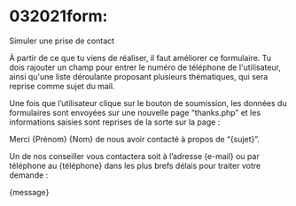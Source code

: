 # 032021form:

Simuler une prise de contact

À partir de ce que tu viens de réaliser, il faut améliorer ce formulaire. Tu dois rajouter un champ pour entrer le numéro de téléphone de l'utilisateur, ainsi qu'une liste déroulante proposant plusieurs thématiques, qui sera reprise comme sujet du mail.

Une fois que l’utilisateur clique sur le bouton de soumission, les données du formulaires sont envoyées sur une nouvelle page “thanks.php” et les informations saisies sont reprises de la sorte sur la page :

Merci {Prénom} {Nom} de nous avoir contacté à propos de “{sujet}”.

Un de nos conseiller vous contactera soit à l’adresse {e-mail} ou par téléphone au {téléphone} dans les plus brefs délais pour traiter votre demande : 

{message}    
